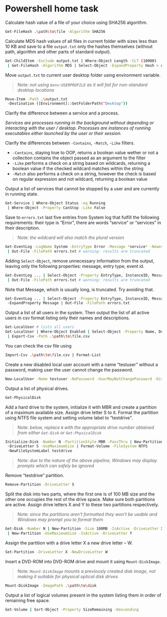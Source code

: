 # Powershell home task

Calculate hash value of a file of your choice using SHA256 algorithm.

```sh
Get-FileHash .\path\to\file -Algorithm SHA256
```

Calculate MD5 hash values of all files in current folder with sizes less than 10 KB and save to a file `output.txt` only the hashes themselves (without path, algorithm and other parts of standard output).

```sh
Get-ChildItem -Exclude output.txt | Where-Object Length -CLT (10000)
 | Get-FileHash -Algorithm MD5 | Select-Object -ExpandProperty Hash > output.txt
```

Move `output.txt` to current user desktop folder using environment variable.

> Note: _not using `$env:USERPROFILE` as it will fail for non-standard desktop locations_

```sh
Move-Item -Path .\output.txt
 -Destination ([Environment]::GetFolderPath("Desktop"))
```

Clarify the difference between a service and a process.

_Services are processes running in the background without depending or interacting with the user / desktop. Processes are instances of running executables either launched by the user or their session._

Clarify the differences between `-Contains`, `-Match`, `-Like` filters.

- `-Contains`, staying true to OOP, returns a boolean value wether or not a collection contains the object passed as an argument to the filter
- `-Like` performs a check on a string based on wildcards, returning a boolean value if the checked wildcard matches within the string
- `-Match` also performs a check on a string, however the check is based on regular expression and not wildcard, returning a boolean value

Output a list of services that cannot be stopped by a user and are currently in running state.

```sh
Get-Service | Where-Object Status -eq Running
 | Where-Object -Property CanStop -Like False
```

Save to `errors.txt` last five entries from System log that fulfill the following requirements: their type is “Error”, there are words “service” or “services” in their description.

> Note: _the wildcard will also match the plural version_

```sh
Get-EventLog -LogName System -EntryType Error -Message *service* -Newest 5
 | Out-File -FilePath errors.txt # warning: results are truncated
```

Adding `Select-Object`, remove unnecessary information from the output, leaving only the following properties: message, entry type, event id.

```sh
Get-EventLog ... | Select-Object -Property EntryType, InstanceID, Message
 | Out-File -FilePath errors.txt # warning: results are truncated
```

Note that Message, which is usually long, is truncated. Try avoiding that.

```sh
Get-EventLog ... | Select-Object -Property EntryType, InstanceID, Message
 -ExpandProperty Message | Out-File -FilePath errors.txt
```

Output a list of all users in the system. Then output the list of all active users in csv format listing only their names and descriptions.

```sh
Get-LocalUser # lists all users
Get-LocalUser | Where-Object Enabled | Select-Object -Property Name, Description
 | Export-Csv -Path .\path\to\file.csv
```

You can check the csv file using

```sh
Import-Csv .\path\to\file.csv | Format-List
```

Create a new disabled local user account with a name “testuser” without a password, making user the user cannot change the password.

```sh
New-LocalUser -Name testuser -NoPassword -UserMayNotChangePassword -Disabled
```

Output a list of physical drives.

```sh
Get-PhysicalDisk
```

Add a hard drive to the system, initialize it with MBR and create a partition of a maximum available size. Assign drive letter S to it. Format the partition using NTFS file system and setting volume label to “testdrive".

> Note: _below, replace `N` with the appropriate drive number obtained from either `Get-Disk` or `Get-PhysicalDisk`_

```sh
Initialize-Disk -Number N -PartitionStyle MBR -PassThru | New-Partition
 -DriveLetter S -UseMaximumSize | Format-Volume -FileSystem NTFS
 -NewFileSystemLabel testdrive
```

> Note: _due to the nature of the above pipeline, Windows may display prompts which can safely be ignored_

Remove “testdrive” partition.

```sh
Remove-Partition -DriveLetter S
```

Split the disk into two parts, where the first one is of 100 MB size and the other one occupies the rest of the drive space. Make sure both partitions are active. Assign drive letters X and Y to these two partitions respectively.

> Note: _since the partitions aren't formatted they won't be usable and Windows may prompt you to format them_

```sh
Get-Disk -Number N | New-Partition -Size 100MB -IsActive -DriveLetter X
 | New-Partition -UseMaximumSize -IsActive -DriveLetter Y
```

Assign the partition with a drive letter X a new drive letter – W.

```sh
Set-Partition -DriveLetter X -NewDriveLetter W
```

Insert a DVD-ROM into DVD-ROM drive and mount it using `Mount-DiskImage`.

> Note: _`Mount-DiskImage` mounts a previously created disk image, not making it suitable for physical optical disk drives_

```sh
Mount-DiskImage -ImagePath .\path\to\disk
```

Output a list of logical volumes present in the system listing them in order of remaining free space.

```sh
Get-Volume | Sort-Object -Property SizeRemaining -Descending
```
